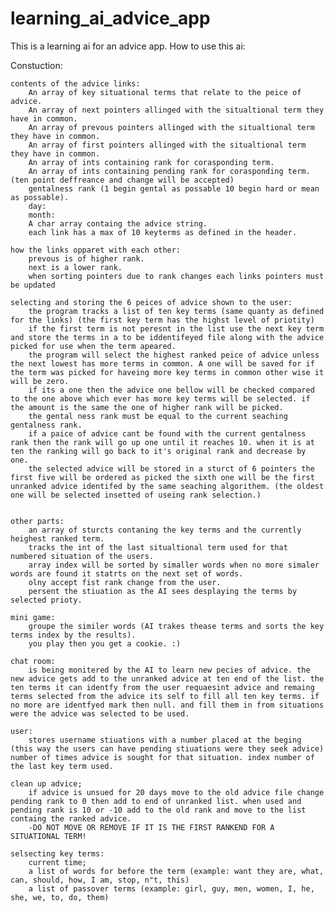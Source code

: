 # learning_ai_advice_app
This is a learning ai for an advice app.
How to use this ai:

Constuction:
	
	contents of the advice links:
		An array of key situational terms that relate to the peice of advice.
		An array of next pointers allinged with the situaltional term they have in common.
		An array of prevous pointers allinged with the situaltional term they have in common.
		An array of first pointers allinged with the situaltional term they have in common.
		An array of ints containing rank for corasponding term.
		An array of ints containing pending rank for corasponding term.(ten point deffreance and change will be accepted)
		gentalness rank (1 begin gental as possable 10 begin hard or mean as possable).
		day:
		month:
		A char array containg the advice string. 
		each link has a max of 10 keyterms as defined in the header.
	
	how the links opparet with each other:
		prevous is of higher rank.
		next is a lower rank.
		when sorting pointers due to rank changes each links pointers must be updated
	
	selecting and storing the 6 peices of advice shown to the user:
		the program tracks a list of ten key terms (same quanty as defined for the links) (the first key term has the highst level of priotity)
		if the first term is not peresnt in the list use the next key term and store the terms in a to be iddentifeyed file along with the advice picked for use when the term apeared.
		the program will select the highest ranked peice of advice unless the next lowest has more terms in common. A one will be saved for if the term was picked for haveing more key terms in common other wise it will be zero. 
		if its a one then the advice one bellow will be checked compared to the one above which ever has more key terms will be selected. if the amount is the same the one of higher rank will be picked.
		the gental ness rank must be equal to the current seaching gentalness rank.
		if a paice of advice cant be found with the current gentalness rank then the rank will go up one until it reaches 10. when it is at ten the ranking will go back to it's original rank and decrease by one.
		the selected advice will be stored in a sturct of 6 pointers the first five will be ordered as picked the sixth one will be the first unranked advice identifed by the same seaching algorithem. (the oldest one will be selected insetted of useing rank selection.)

		
	other parts:
		an array of sturcts contaning the key terms and the currently heighest ranked term.
		tracks the int of the last situaltional term used for that numbered situation of the users.
		array index will be sorted by simaller words when no more simaler words are found it statrts on the next set of words.
		olny accept fist rank change from the user.
		persent the stiuation as the AI sees desplaying the terms by selected prioty.

	mini game:
		groupe the similer words (AI trakes thease terms and sorts the key terms index by the results).
		you play then you get a cookie. :)
	
	chat room:
		is being monitered by the AI to learn new pecies of advice. the new advice gets add to the unranked advice at ten end of the list. the ten terms it can identfy from the user requaesint advice and remaing terms selected from the advice its self to fill all ten key terms. if no more are identfyed mark then null. and fill them in from situations were the advice was selected to be used.
	
	user:
		stores username stiuations with a number placed at the beging (this way the users can have pending stiuations were they seek advice) number of times advice is sought for that situation. index number of the last key term used.
	
	clean up advice;
		if advice is unsued for 20 days move to the old advice file change pending rank to 0 then add to end of unranked list. when used and pending rank is 10 or -10 add to the old rank and move to the list containg the ranked advice.
		-DO NOT MOVE OR REMOVE IF IT IS THE FIRST RANKEND FOR A SITUATIONAL TERM!

	selsecting key terms:
		current time;
		a list of words for before the term (example: want they are, what, can, should, how, I am, stop, n"t, this)
		a list of passover terms (example: girl, guy, men, women, I, he, she, we, to, do, them)
	

